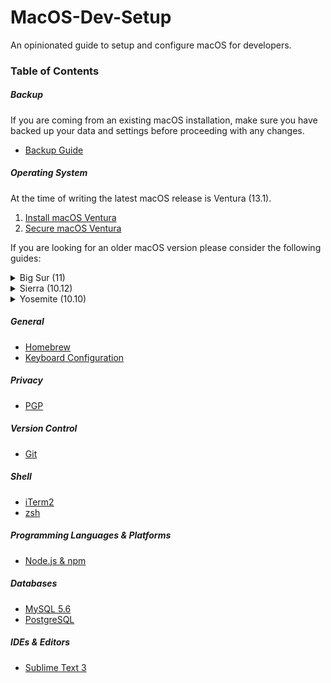 # MacOS-Dev-Setup

An opinionated guide to setup and configure macOS for developers.

### Table of Contents

##### Backup

If you are coming from an existing macOS installation, make sure you have backed up your data and settings before proceeding with any changes.

- [Backup Guide](backup.md)

##### Operating System

At the time of writing the latest macOS release is Ventura (13.1).

1. [Install macOS Ventura](/13-ventura/install-macos-ventura.md)
2. [Secure macOS Ventura](/13-ventura/secure-macos-ventura.md)

If you are looking for an older macOS version please consider the following guides:

<details>
  <summary>Big Sur (11)</summary>

1. [Install macOS Big Sur](/11-big-sur/install-macos-big-sur.md)
2. [Secure macOS Big Sur](/11-big-sur/secure-macos-big-sur.md)
</details>

<details>
  <summary>Sierra (10.12)</summary>

1. [Install macOS Sierra](/10.12-sierra/install-macos-sierra.md)
2. [Secure macOS Sierra](/10.12-sierra/secure-macos-sierra.md)
3. [Configure macOS Sierra](/10.12-sierra/configure-macos-sierra.md)
</details>

<details>
  <summary>Yosemite (10.10)</summary>

1. [Install macOS Yosemite](/10.10-yosemite/install-mac-osx-yosemite.md)
2. [Secure macOS Yosemite](/10.10-yosemite/secure-mac-osx-yosemite.md)
</details>

##### General

- [Homebrew](homebrew.md)
- [Keyboard Configuration](keyboard-config.md)

##### Privacy

- [PGP](pgp.md)

##### Version Control

- [Git](git.md)

##### Shell

- [iTerm2](iterm2.md)
- [zsh](zsh.md)

##### Programming Languages & Platforms

- [Node.js & npm](node-npm.md)

##### Databases

- [MySQL 5.6](mysql-5.6.md)
- [PostgreSQL](postgres.md)

##### IDEs & Editors

- [Sublime Text 3](sublime-3.md)
